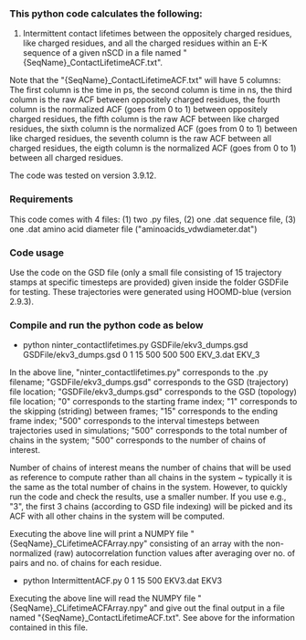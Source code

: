 ### This python code calculates the following:

1) Intermittent contact lifetimes between the oppositely charged residues, like charged residues, and all the charged residues within an E-K sequence of a given nSCD in a file named "{SeqName}_ContactLifetimeACF.txt".

Note that the "{SeqName}_ContactLifetimeACF.txt" will have 5 columns: The first column is the time in ps, the second column is time in ns, the third column is the raw ACF between oppositely charged residues, the fourth column is the normalized ACF (goes from 0 to 1) between oppositely charged residues, the fifth column is the raw ACF between like charged residues, the sixth column is the normalized ACF (goes from 0 to 1) between like charged residues, the seventh column is the raw ACF between all charged residues, the eigth column is the normalized ACF (goes from 0 to 1) between all charged residues.

The code was tested on version 3.9.12.

### Requirements

This code comes with 4 files: (1) two .py files, (2) one .dat sequence file, (3) one .dat amino acid diameter file ("aminoacids_vdwdiameter.dat")

### Code usage

Use the code on the GSD file (only a small file consisting of 15 trajectory stamps at specific timesteps are provided) given inside the folder GSDFile for testing.  These trajectories were generated using HOOMD-blue (version 2.9.3).

### Compile and run the python code as below

* python ninter_contactlifetimes.py GSDFile/ekv3_dumps.gsd GSDFile/ekv3_dumps.gsd 0 1 15 500 500 500 EKV_3.dat EKV_3

In the above line, "ninter_contactlifetimes.py" corresponds to the .py filename; "GSDFile/ekv3_dumps.gsd" corresponds to the GSD (trajectory) file location; "GSDFile/ekv3_dumps.gsd" corresponds to the GSD (topology) file location; "0" corresponds to the starting frame index; "1" corresponds to the skipping (striding) between frames; "15" corresponds to the ending frame index; "500" corresponds to the interval timesteps between trajectories used in simulations; "500" corresponds to the total number of chains in the system; "500" corresponds to the number of chains of interest.  

Number of chains of interest means the number of chains that will be used as reference to compute rather than all chains in the system ~ typically it is the same as the total number of chains in the system.  However, to quickly run the code and check the results, use a smaller number.  If you use e.g., "3", the first 3 chains (according to GSD file indexing) will be picked and its ACF with all other chains in the system will be computed. 

Executing the above line will print a NUMPY file "{SeqName}_CLifetimeACFArray.npy" consisting of an array with the non-normalized (raw) autocorrelation function values after averaging over no. of pairs and no. of chains for each residue.
 
* python IntermittentACF.py 0 1 15 500 EKV3.dat EKV3

Executing the above line will read the NUMPY file "{SeqName}_CLifetimeACFArray.npy" and give out the final output in a file named "{SeqName}_ContactLifetimeACF.txt".  See above for the information contained in this file.
